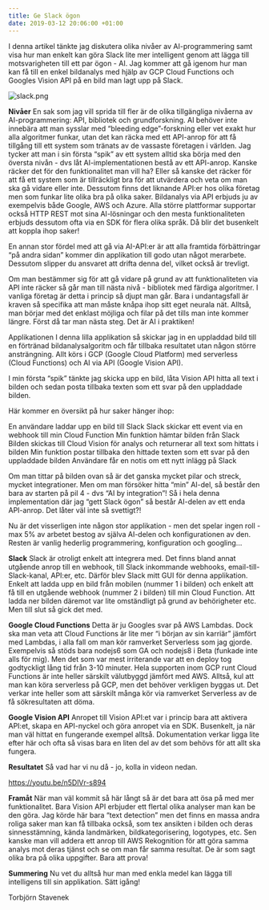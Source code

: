 ```yaml
---
title: Ge Slack ögon
date: 2019-03-12 20:06:00 +01:00
---
```


I denna artikel tänkte jag diskutera olika nivåer av AI-programmering samt visa hur man enkelt kan göra Slack lite mer intelligent genom att lägga till motsvarigheten till ett par ögon - AI. Jag kommer att gå igenom hur man kan få till en enkel bildanalys med hjälp av GCP Cloud Functions och Googles Vision API på en bild man lagt upp på Slack.

![slack.png](/uploads/slack.png)

**Nivåer**
En sak som jag vill sprida till fler är de olika tillgängliga nivåerna av AI-programmering: API, bibliotek och grundforskning. AI behöver inte innebära att man sysslar med “bleeding edge”-forskning eller vet exakt hur alla algoritmer funkar, utan det kan räcka med ett API-anrop för att få tillgång till ett system som tränats av de vassaste företagen i världen. Jag tycker att man i sin första “spik” av ett system alltid ska börja med den översta nivån - dvs låt AI-implementationen bestå av ett API-anrop. Kanske räcker det för den funktionalitet man vill ha? Eller så kanske det räcker för att få ett system som är tillräckligt bra för att utvärdera och veta om man ska gå vidare eller inte. Dessutom finns det liknande API:er hos olika företag men som funkar lite olika bra på olika saker. Bildanalys via API erbjuds ju av exempelvis både Google, AWS och Azure. Alla större plattformar supportar också HTTP REST mot sina AI-lösningar och den mesta funktionaliteten erbjuds dessutom ofta via en SDK för flera olika språk. Då blir det busenkelt att koppla ihop saker!

En annan stor fördel med att gå via AI-API:er är att alla framtida förbättringar “på andra sidan” kommer din applikation till godo utan något merarbete. Dessutom slipper du ansvaret att drifta denna del, vilket också är trevligt. 

Om man bestämmer sig för att gå vidare på grund av att funktionaliteten via API inte räcker så går man till nästa nivå - bibliotek med färdiga algoritmer. I vanliga företag är detta i princip så djupt man går. Bara i undantagsfall är kraven så specifika att man måste knåpa ihop sitt eget neurala nät. Alltså, man börjar med det enklast möjliga och filar på det tills man inte kommer längre. Först då tar man nästa steg. Det är AI i praktiken! 

Applikationen
I denna lilla applikation så skickar jag in en uppladdad bild till en förtränad bildanalysalgoritm och får tillbaka resultatet utan någon större ansträngning. Allt körs i GCP (Google Cloud Platform) med serverless (Cloud Functions) och AI via API (Google Vision API). 

I min första “spik” tänkte jag skicka upp en bild, låta Vision API hitta all text i bilden och sedan posta tillbaka texten som ett svar på den uppladdade bilden.

Här kommer en översikt på hur saker hänger ihop:



En användare laddar upp en bild till Slack
Slack skickar ett event via en webhook till min Cloud Function
Min funktion hämtar bilden från Slack
Bilden skickas till Cloud Vision för analys och returnerar all text som hittats i bilden
Min funktion postar tillbaka den hittade texten som ett svar på den uppladdade  bilden
Användare får en notis om ett nytt inlägg på Slack

Om man tittar på bilden ovan så är det ganska mycket pilar och streck, mycket integrationer. Men om man försöker hitta “min” AI-del, så består den bara av starten på pil 4 - dvs “AI by integration”! Så i hela denna implementation där jag “gett Slack ögon” så består AI-delen av ett enda API-anrop. Det låter väl inte så svettigt?! 

Nu är det visserligen inte någon stor applikation - men det spelar ingen roll - max 5% av arbetet bestog av själva AI-delen och konfigurationen av den. Resten är vanlig hederlig programmering, konfiguration och googling...

**Slack**
Slack är otroligt enkelt att integrera med. Det finns bland annat utgående anrop till en webhook, till Slack inkommande webhooks, email-till-Slack-kanal, API:er, etc.
Därför  blev Slack mitt GUI för denna applikation. Enkelt att ladda upp en bild från mobilen (nummer 1 i bilden) och enkelt att få till en utgående webhook (nummer 2 i bilden) till min Cloud Function. Att ladda ner bilden däremot var lite omständligt på grund av behörigheter etc. Men till slut så gick det med.

**Google Cloud Functions**
Detta är ju Googles svar på AWS Lambdas. Dock ska man veta att Cloud Functions är lite mer “i början av sin karriär” jämfört med Lambdas, i alla fall om man kör ramverket Serverless som jag gjorde. Exempelvis så stöds bara nodejs6 som GA och nodejs8 i Beta (funkade inte alls för mig). Men det som var mest irriterande var att en deploy tog godtyckligt lång tid från 3-10 minuter. Hela supporten inom GCP runt Cloud Functions är inte heller särskilt välutbyggd jämfört med AWS. Alltså, kul att man kan köra serverless på GCP, men det behöver verkligen byggas ut. Det verkar inte heller som att särskilt många kör via ramverket Serverless av de få sökresultaten att döma.

**Google Vision API**
Anropet till Vision API:et var i princip bara att aktivera API:et, skapa en API-nyckel och göra anropet via en SDK. Busenkelt, ja när man väl hittat en fungerande exempel alltså. Dokumentation verkar ligga lite efter här och ofta så visas bara en liten del av det som behövs för att allt ska fungera. 

**Resultatet**
Så vad har vi nu då - jo, kolla in videon nedan.

https://youtu.be/n5DlVr-s894


**Framåt**
När man väl kommit så här långt så är det bara att ösa på med mer funktionalitet. Bara Vision API erbjuder ett flertal olika analyser man kan be den göra. Jag körde här bara “text detection” men det finns en massa andra roliga saker man kan få tillbaka också, som tex ansikten i bilden och deras sinnesstämning, kända landmärken, bildkategorisering, logotypes, etc.
Sen kanske man vill addera ett anrop till AWS Rekognition för att göra samma analys mot deras tjänst och se om man får samma resultat. De är som sagt olika bra på olika uppgifter. Bara att prova!

**Summering**
Nu vet du alltså hur man med enkla medel kan lägga till intelligens till sin applikation. Sätt igång!

Torbjörn Stavenek


